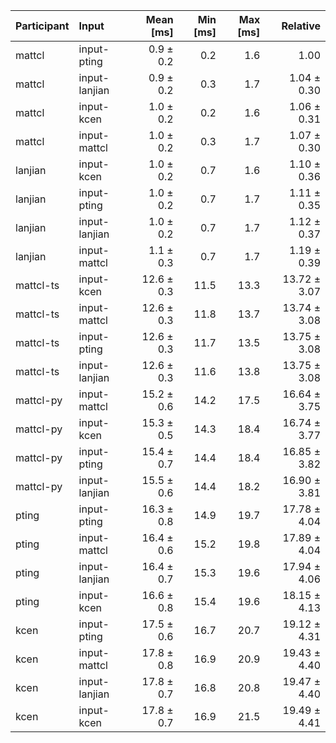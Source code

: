 | Participant | Input | Mean [ms] | Min [ms] | Max [ms] | Relative |
|:---|:---|---:|---:|---:|---:|
| mattcl | input-pting | 0.9 ± 0.2 | 0.2 | 1.6 | 1.00 |
| mattcl | input-lanjian | 0.9 ± 0.2 | 0.3 | 1.7 | 1.04 ± 0.30 |
| mattcl | input-kcen | 1.0 ± 0.2 | 0.2 | 1.6 | 1.06 ± 0.31 |
| mattcl | input-mattcl | 1.0 ± 0.2 | 0.3 | 1.7 | 1.07 ± 0.30 |
| lanjian | input-kcen | 1.0 ± 0.2 | 0.7 | 1.6 | 1.10 ± 0.36 |
| lanjian | input-pting | 1.0 ± 0.2 | 0.7 | 1.7 | 1.11 ± 0.35 |
| lanjian | input-lanjian | 1.0 ± 0.2 | 0.7 | 1.7 | 1.12 ± 0.37 |
| lanjian | input-mattcl | 1.1 ± 0.3 | 0.7 | 1.7 | 1.19 ± 0.39 |
| mattcl-ts | input-kcen | 12.6 ± 0.3 | 11.5 | 13.3 | 13.72 ± 3.07 |
| mattcl-ts | input-mattcl | 12.6 ± 0.3 | 11.8 | 13.7 | 13.74 ± 3.08 |
| mattcl-ts | input-pting | 12.6 ± 0.3 | 11.7 | 13.5 | 13.75 ± 3.08 |
| mattcl-ts | input-lanjian | 12.6 ± 0.3 | 11.6 | 13.8 | 13.75 ± 3.08 |
| mattcl-py | input-mattcl | 15.2 ± 0.6 | 14.2 | 17.5 | 16.64 ± 3.75 |
| mattcl-py | input-kcen | 15.3 ± 0.5 | 14.3 | 18.4 | 16.74 ± 3.77 |
| mattcl-py | input-pting | 15.4 ± 0.7 | 14.4 | 18.4 | 16.85 ± 3.82 |
| mattcl-py | input-lanjian | 15.5 ± 0.6 | 14.4 | 18.2 | 16.90 ± 3.81 |
| pting | input-pting | 16.3 ± 0.8 | 14.9 | 19.7 | 17.78 ± 4.04 |
| pting | input-mattcl | 16.4 ± 0.6 | 15.2 | 19.8 | 17.89 ± 4.04 |
| pting | input-lanjian | 16.4 ± 0.7 | 15.3 | 19.6 | 17.94 ± 4.06 |
| pting | input-kcen | 16.6 ± 0.8 | 15.4 | 19.6 | 18.15 ± 4.13 |
| kcen | input-pting | 17.5 ± 0.6 | 16.7 | 20.7 | 19.12 ± 4.31 |
| kcen | input-mattcl | 17.8 ± 0.8 | 16.9 | 20.9 | 19.43 ± 4.40 |
| kcen | input-lanjian | 17.8 ± 0.7 | 16.8 | 20.8 | 19.47 ± 4.40 |
| kcen | input-kcen | 17.8 ± 0.7 | 16.9 | 21.5 | 19.49 ± 4.41 |
